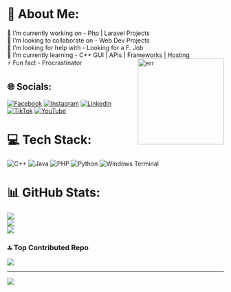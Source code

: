# 💫 About Me:
🔭 I’m currently working on - Php | Laravel Projects<br>👯 I’m looking to collaborate on - Web Dev Projects<br>🤝 I’m looking for help with - Looking for a F. Job<br>🌱 I’m currently learning - C++ GUI | APIs | Frameworks | Hosting<br>⚡ Fun fact - Procrastinator 
<img align="right" alt="err" width="200" height="200" src="https://i.pinimg.com/originals/d9/03/0a/d9030a5696d2507a1dfb38a686ac93c2.jpg"/>

## 🌐 Socials:
[![Facebook](https://img.shields.io/badge/Facebook-%231877F2.svg?logo=Facebook&logoColor=white)](https://facebook.com/https://www.facebook.com/https://www.facebook.com/arvin.milan.71) [![Instagram](https://img.shields.io/badge/Instagram-%23E4405F.svg?logo=Instagram&logoColor=white)](https://instagram.com/https://www.instagram.com/https://www.instagram.com/vinxx.y/) [![LinkedIn](https://img.shields.io/badge/LinkedIn-%230077B5.svg?logo=linkedin&logoColor=white)](https://linkedin.com/in/https://www.linkedin.com/in/https://www.linkedin.com/in/vin-milan-55288027a/) [![TikTok](https://img.shields.io/badge/TikTok-%23000000.svg?logo=TikTok&logoColor=white)](https://tiktok.com/@https://www.tiktok.com/@vinxxz.y?lang=en) [![YouTube](https://img.shields.io/badge/YouTube-%23FF0000.svg?logo=YouTube&logoColor=white)](https://youtube.com/@https://www.youtube.com/@https:/www.youtube.com/@vincii22) 

# 💻 Tech Stack:
![C++](https://img.shields.io/badge/c++-%2300599C.svg?style=plastic&logo=c%2B%2B&logoColor=white) ![Java](https://img.shields.io/badge/java-%23ED8B00.svg?style=plastic&logo=openjdk&logoColor=white) ![PHP](https://img.shields.io/badge/php-%23777BB4.svg?style=plastic&logo=php&logoColor=white) ![Python](https://img.shields.io/badge/python-3670A0?style=plastic&logo=python&logoColor=ffdd54) ![Windows Terminal](https://img.shields.io/badge/Windows%20Terminal-%234D4D4D.svg?style=plastic&logo=windows-terminal&logoColor=white)
# 📊 GitHub Stats:
![](https://github-readme-stats.vercel.app/api?username=Vincii22&theme=neon&hide_border=false&include_all_commits=true&count_private=true)<br/>
![](https://github-readme-streak-stats.herokuapp.com/?user=Vincii22&theme=neon&hide_border=false)<br/>
![](https://github-readme-stats.vercel.app/api/top-langs/?username=Vincii22&theme=neon&hide_border=false&include_all_commits=true&count_private=true&layout=compact)

### 🔝 Top Contributed Repo
![](https://github-contributor-stats.vercel.app/api?username=Vincii22&limit=5&theme=radical&combine_all_yearly_contributions=true)

---
[![](https://visitcount.itsvg.in/api?id=Vincii22&icon=10&color=12)](https://visitcount.itsvg.in)

<!-- Proudly created with GPRM ( https://gprm.itsvg.in ) -->
